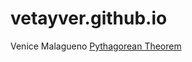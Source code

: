 # vetayver.github.io
Venice Malagueno
[Pythagorean Theorem](https://youtu.be/YompsDlEdtc?si=ykG1jdH_rzpb8Edi)

